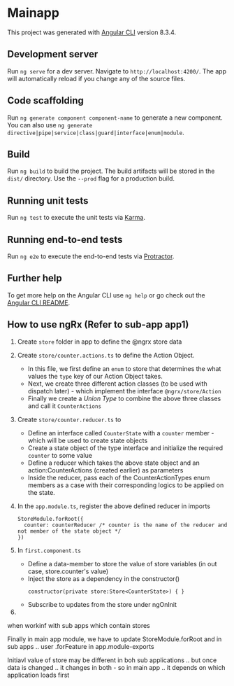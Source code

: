# Mainapp

This project was generated with [Angular CLI](https://github.com/angular/angular-cli) version 8.3.4.

## Development server

Run `ng serve` for a dev server. Navigate to `http://localhost:4200/`. The app will automatically reload if you change any of the source files.

## Code scaffolding

Run `ng generate component component-name` to generate a new component. You can also use `ng generate directive|pipe|service|class|guard|interface|enum|module`.

## Build

Run `ng build` to build the project. The build artifacts will be stored in the `dist/` directory. Use the `--prod` flag for a production build.

## Running unit tests

Run `ng test` to execute the unit tests via [Karma](https://karma-runner.github.io).

## Running end-to-end tests

Run `ng e2e` to execute the end-to-end tests via [Protractor](http://www.protractortest.org/).

## Further help

To get more help on the Angular CLI use `ng help` or go check out the [Angular CLI README](https://github.com/angular/angular-cli/blob/master/README.md).


## How to use ngRx (Refer to sub-app app1)

1. Create `store` folder in app to define the @ngrx store data
2. Create `store/counter.actions.ts` to define the Action Object. 
    - In this file, we first define an `enum` to store that determines the what values the `type` key of our Action Object takes.
    - Next, we create three different action classes (to be used with dispatch later) - which implement the interface `@ngrx/store/Action`
    - Finally we create a *Union Type* to combine the above three classes and call it `CounterActions`

3. Create `store/counter.reducer.ts` to 
    - Define an interface called `CounterState` with a `counter` member - which will be used to create state objects
    - Create a state object of the type interface and initialize the required `counter` to some value
    - Define a reducer which takes the above state object and an action:CounterActions (created earlier) as parameters
    - Inside the reducer, pass each of the CounterActionTypes enum members as a case with their corresponding logics to be applied on the state.

4. In the `app.module.ts`, register the above defined reducer in imports
    ```
    StoreModule.forRoot({
      counter: counterReducer /* counter is the name of the reducer and not member of the state object */
    })
    ```
5. In `first.component.ts`
    - Define a data-member to store the value of store variables (in out case, store.counter's value)
    - Inject the store as a dependency in the constructor()
        ```
        constructor(private store:Store<CounterState>) { }
        ```
    - Subscribe to updates from the store under ngOnInit
6. 

when workinf with sub apps which contain stores

Finally in main app module, we have to update StoreModule.forRoot and in sub apps .. user .forFeature in app.module-exports

Initiavl value of store may be different in boh sub applications .. but once data is changed .. it changes in both - so in main app .. it depends on which application loads first